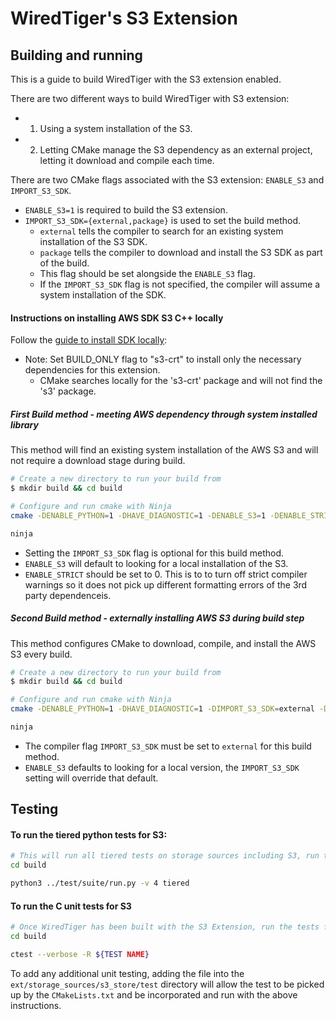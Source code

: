 # WiredTiger's S3 Extension

## Building and running 

This is a guide to build WiredTiger with the S3 extension enabled.

There are two different ways to build WiredTiger with S3 extension:
*    1. Using a system installation of the S3.
*    2. Letting CMake manage the S3 dependency as an external project, letting it download and compile each time.

There are two CMake flags associated with the S3 extension: `ENABLE_S3` and `IMPORT_S3_SDK`.
* `ENABLE_S3=1` is required to build the S3 extension.
* `IMPORT_S3_SDK={external,package}` is used to set the build method.
    *   `external` tells the compiler to search for an existing system installation of the S3 SDK.
    *   `package` tells the compiler to download and install the S3 SDK as part of the build.
    *    This flag should be set alongside the `ENABLE_S3` flag. 
    *    If the `IMPORT_S3_SDK` flag is not specified, the compiler will assume a system installation of the SDK.

#### Instructions on installing AWS SDK S3 C++ locally

Follow the [guide to install SDK locally](https://docs.aws.amazon.com/sdk-for-cpp/v1/developer-guide/setup-linux.html): 
* Note: Set BUILD_ONLY flag to "s3-crt" to install only the necessary dependencies for this extension. 
    *   CMake searches locally for the 's3-crt' package and will not find the 's3' package.


##### **First** Build method - meeting AWS dependency through system installed library

This method will find an existing system installation of the AWS S3 and will not require a download stage during build.

```bash
# Create a new directory to run your build from
$ mkdir build && cd build

# Configure and run cmake with Ninja
cmake -DENABLE_PYTHON=1 -DHAVE_DIAGNOSTIC=1 -DENABLE_S3=1 -DENABLE_STRICT=0 -G Ninja ../.

ninja
```

* Setting the `IMPORT_S3_SDK` flag is optional for this build method. 
* `ENABLE_S3` will default to looking for a local installation of the S3. 
* `ENABLE_STRICT` should be set to 0.
    This is to to turn off strict compiler warnings so it does not pick up different formatting errors of the 3rd party dependenceis.


##### **Second** Build method - externally installing AWS S3 during build step

This method configures CMake to download, compile, and install the AWS S3 every build.

```bash
# Create a new directory to run your build from
$ mkdir build && cd build

# Configure and run cmake with Ninja
cmake -DENABLE_PYTHON=1 -DHAVE_DIAGNOSTIC=1 -DIMPORT_S3_SDK=external -DENABLE_S3=1 -DENABLE_STRICT=0 -G Ninja ../.

ninja
```

* The compiler flag `IMPORT_S3_SDK` must be set to `external` for this build method.
* `ENABLE_S3` defaults to looking for a local version, the `IMPORT_S3_SDK` setting will override that default.


## Testing 

#### To run the tiered python tests for S3:

```bash
# This will run all tiered tests on storage sources including S3, run the tests from the build directory
cd build

python3 ../test/suite/run.py -v 4 tiered
```

#### To run the C unit tests for S3

```bash
# Once WiredTiger has been built with the S3 Extension, run the tests from the build directory
cd build 

ctest --verbose -R ${TEST NAME}
```

To add any additional unit testing, adding the file into the `ext/storage_sources/s3_store/test` directory will allow the test to be picked up by the `CMakeLists.txt` and be incorporated and run with the above instructions. 